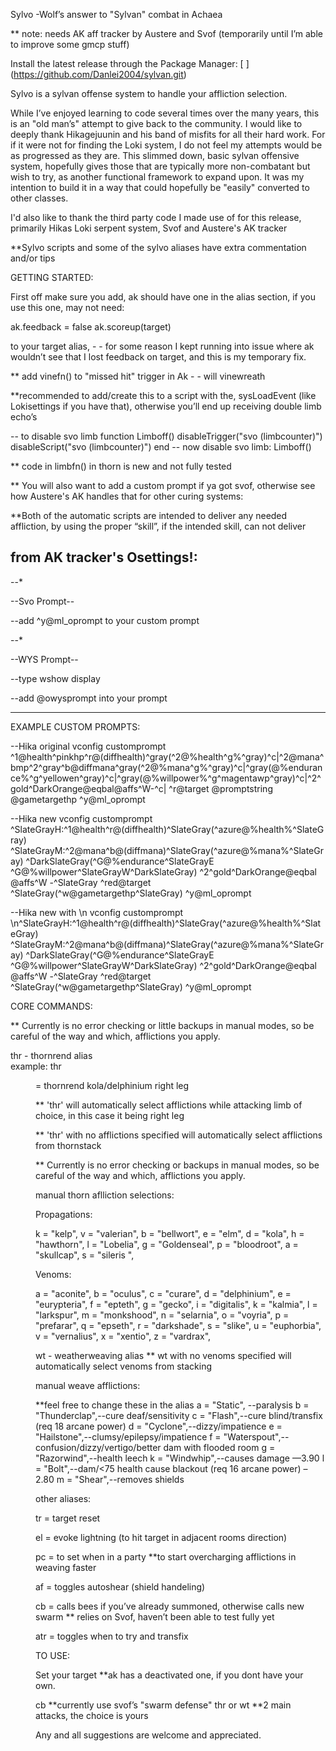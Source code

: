 Sylvo -Wolf’s answer to "Sylvan" combat in Achaea

** note: needs AK aff tracker by Austere and Svof (temporarily until I’m able to improve some gmcp stuff)


Install the latest release through the Package Manager:
[
[
](https://github.com/Danlei2004/sylvan.git)](https://github.com/Danlei2004/sylvan.git)

Sylvo is a sylvan offense system to handle your affliction selection.

While I’ve enjoyed learning to code several times over the many years, this is an "old man’s" attempt to give back to the community. I would like to deeply thank Hikagejuunin and his band of misfits for all their hard work. For if it were not for finding the Loki system, I do not feel my attempts would be as progressed as they are. This slimmed down, basic sylvan offensive system, hopefully gives those that are typically more non-combatant but wish to try, as another functional framework to expand upon. It was my intention to build it in a way that could hopefully be "easily" converted to other classes.

I'd also like to thank the third party code I made use of for this release, primarily Hikas Loki serpent system, Svof and Austere's AK tracker

**Sylvo scripts and some of the sylvo aliases have extra commentation and/or tips

GETTING STARTED:

First off make sure you add, ak should have one in the alias section, if you use this one, may not need: 

ak.feedback = false
ak.scoreup(target)

to your target alias, - -  for some reason I kept running into issue where ak wouldn’t see that I lost feedback on target, and this is my temporary fix.

** add vinefn() to "missed hit" trigger in Ak - - will vinewreath 

**recommended to add/create this to a script with the, sysLoadEvent (like Lokisettings if you have that), otherwise you’ll end up receiving double limb echo’s

-- to disable svo limb
function Limboff()
  disableTrigger("svo (limbcounter)")
  disableScript("svo (limbcounter)")
end
-- now disable svo limb:
Limboff()

** code in limbfn() in thorn is new and not fully tested

** You will also want to add a custom prompt if ya got svof, otherwise see how Austere's AK handles that for other curing systems:

**Both of the automatic scripts are intended to deliver any needed affliction, by using the proper “skill”, if the intended skill, can not deliver 

from AK tracker's Osettings!:
----------------------------------------------------------------------------------------------------------------------

--*

--Svo Prompt--

--add ^y@ml_oprompt to your custom prompt

--*


--WYS Prompt--

--type wshow display

--add @owysprompt into your prompt

-----------------------------------------------------------------------------------------------------------------------

EXAMPLE CUSTOM PROMPTS:

--Hika original
vconfig customprompt ^1@health^pinkhp^r@(diffhealth)^gray(^2@%health^g%^gray)^c|^2@mana^bmp^2^gray^b@diffmana^gray(^2@%mana^g%^gray)^c|^gray(@%endurance%^g^yellowen^gray)^c|^gray(@%willpower%^g^magentawp^gray)^c|^2^gold^DarkOrange@eqbal@affs^W-^c| ^r@target @promptstring @gametargethp ^y@ml_oprompt

--Hika new
vconfig customprompt ^SlateGrayH:^1@health^r@(diffhealth)^SlateGray(^azure@%health%^SlateGray) ^SlateGrayM:^2@mana^b@(diffmana)^SlateGray(^azure@%mana%^SlateGray) ^DarkSlateGray(^G@%endurance^SlateGrayE ^G@%willpower^SlateGrayW^DarkSlateGray) ^2^gold^DarkOrange@eqbal @affs^W -^SlateGray ^red@target ^SlateGray(^w@gametargethp^SlateGray) ^y@ml_oprompt

--Hika new with \n
vconfig customprompt \n^SlateGrayH:^1@health^r@(diffhealth)^SlateGray(^azure@%health%^SlateGray) ^SlateGrayM:^2@mana^b@(diffmana)^SlateGray(^azure@%mana%^SlateGray) ^DarkSlateGray(^G@%endurance^SlateGrayE ^G@%willpower^SlateGrayW^DarkSlateGray) ^2^gold^DarkOrange@eqbal @affs^W -^SlateGray ^red@target ^SlateGray(^w@gametargethp^SlateGray) ^y@ml_oprompt


CORE COMMANDS:

** Currently is no error checking or little backups  in manual modes, so be careful of the way and which, afflictions you apply.

thr<xx> <xx> - thornrend alias             
  example: thr<dd> <rl> = thornrend kola/delphinium right leg

** 'thr<rl>' will automatically select afflictions while attacking limb of choice, in this case it being right leg

** 'thr' with no afflictions specified will automatically select afflictions from thornstack

** Currently is no error checking or backups  in manual modes, so be careful of the way and which, afflictions you apply.

manual thorn aflliction selections:

Propagations:

k = "kelp",
v = "valerian",
b = "bellwort",
e = "elm",
d = "kola",
h = "hawthorn",
l = "Lobelia",
g = "Goldenseal",
p = "bloodroot", 
a = "skullcap",
s = "sileris ",

Venoms:

a = "aconite",
b = "oculus",
c = "curare",
d = "delphinium",
e = "eurypteria",
f = "epteth",
g = "gecko",
i = "digitalis",
k = "kalmia",
l = "larkspur",
m = "monkshood",
n = "selarnia",
o = "voyria",
p = "prefarar",
q = "epseth",
r = "darkshade",
s = "slike",
u = "euphorbia",
v = "vernalius",
x = "xentio",
z = "vardrax",

wt<xx> - weatherweaving alias
** wt with no venoms specified will automatically select venoms from stacking
  

manual weave afflictions:

**feel free to change these in the alias
a = "Static", --paralysis 
b = "Thunderclap",--cure deaf/sensitivity
c = "Flash",--cure blind/transfix (req 18 arcane power) 
d = "Cyclone",--dizzy/impatience 
e = "Hailstone",--clumsy/epilepsy/impatience
f = "Waterspout",--confusion/dizzy/vertigo/better dam with flooded room
g = "Razorwind",--health leech 
k = "Windwhip",--causes damage —3.90
l = "Bolt",--dam/<75 health cause blackout (req 16 arcane power) –2.80
m = "Shear",--removes shields


other aliases:
  

tr = target reset

el <direction> = evoke lightning (to hit target in adjacent rooms direction)

pc = to set when in a party **to start overcharging afflictions in weaving faster

af = toggles autoshear (shield handeling)

cb = calls bees if you’ve already summoned, otherwise calls new swarm ** relies on Svof, haven’t been able to test fully yet

atr = toggles when to try and transfix

TO USE:

Set your target **ak has a deactivated one, if you dont have your own.

cb  **currently use svof’s "swarm defense"
thr or wt **2 main attacks, the choice is yours

Any and all suggestions are welcome and appreciated. 
